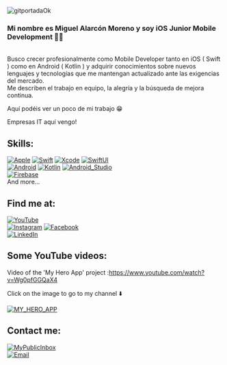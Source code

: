 ![gitportadaOk](https://user-images.githubusercontent.com/77109045/120461342-3797b080-c39a-11eb-9c8a-3adb1f1019a8.jpg)

### Mi nombre es Miguel Alarcón Moreno y soy iOS Junior Mobile Development 👋🏼
<br/>
Busco crecer profesionalmente como Mobile Developer tanto en iOS ( Swift ) como en Android ( Kotlin ) y adquirir conocimientos sobre nuevos lenguajes y tecnologías que me mantengan actualizado ante las exigencias del mercado. <br/>
Me describen el trabajo en equipo, la alegría y la búsqueda de mejora continua.

Aquí podéis ver un poco de mi trabajo 😁

Empresas IT aquí vengo!


## Skills:
[![Apple](https://img.shields.io/badge/iOS-999999?style=for-the-badge&logo=apple&logoColor=white&labelColor=101010)]()
[![Swift](https://img.shields.io/badge/Swift-FA7343?style=for-the-badge&logo=swift&logoColor=white&labelColor=101010)]()
[![Xcode](https://img.shields.io/badge/Xcode-1575F9?style=for-the-badge&logo=xcode&logoColor=white&labelColor=101010)]()
[![SwiftUI](https://img.shields.io/badge/Swift-FA7343?style=for-the-badge&logo=swift&logoColor=white&labelColor=101010)]()
</br>
[![Android](https://img.shields.io/badge/Android-3DDC84?style=for-the-badge&logo=android&logoColor=white&labelColor=101010)]()
[![Kotlin](https://img.shields.io/badge/Kotlin-0095D5?style=for-the-badge&logo=kotlin&logoColor=white&labelColor=101010)]()
[![Android_Studio](https://img.shields.io/badge/Android_Studio-3DDC84?style=for-the-badge&logo=android-studio&logoColor=white&labelColor=101010)]()
</br>
[![Firebase](https://img.shields.io/badge/Firebase-FFCA28?style=for-the-badge&logo=firebase&logoColor=white&labelColor=101010)]()
</br>
And more...

## Find me at:

[![YouTube](https://img.shields.io/badge/YouTube-Miguel_Alarcón_Moreno-FF0000?style=for-the-badge&logo=youtube&logoColor=white&labelColor=101010)](https://www.youtube.com/channel/UCbnA1ik6TTLnMRApXPjzMqA)
</br>
[![Instagram](https://img.shields.io/badge/Instagram-@kilinmag-E4405F?style=for-the-badge&logo=instagram&logoColor=white&labelColor=101010)](https://www.instagram.com/kilinmag)
[![Facebook](https://img.shields.io/badge/Facebook-@KilinMag-1877F2?style=for-the-badge&logo=facebook&logoColor=white&labelColor=101010)](https://www.facebook.com/KilinMag)
</br>
[![LinkedIn](https://img.shields.io/badge/LinkedIn-Miguel_Alarcón-0077B5?style=for-the-badge&logo=linkedin&logoColor=white&labelColor=101010)](https://www.linkedin.com/in/miguel-alarcón-moreno)


## Some YouTube videos:

Video of the 'My Hero App' project :https://www.youtube.com/watch?v=Wg0pfGGQaX4 <br/>

Click on the image to go to my channel ⬇️

[![MY_HERO_APP](https://img.youtube.com/vi/Wg0pfGGQaX4/0.jpg)](https://www.youtube.com/channel/UCbnA1ik6TTLnMRApXPjzMqA)

## Contact me:

[![MyPublicInbox](https://img.shields.io/badge/My_Phone_Number-+34655054615-orange?style=for-the-badge&logo=buy-me-a-coffee&logoColor=white&labelColor=101010)]()
</br>
[![Email](https://img.shields.io/badge/info@kilinmag.com-my_personal_email-D14836?style=for-the-badge&logo=gmail&logoColor=white&labelColor=101010)](mailto:info@kilinmag)
